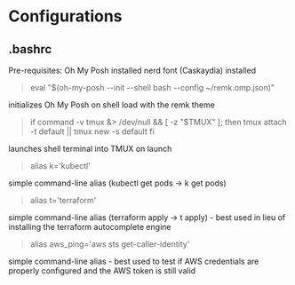 # Configurations

## .bashrc
Pre-requisites: 
  Oh My Posh installed
  nerd font (Caskaydia) installed

>eval "$(oh-my-posh --init --shell bash --config ~/remk.omp.json)"

  initializes Oh My Posh on shell load with the remk theme
  
 >if command -v tmux &> /dev/null && [ -z "$TMUX" ]; then
	tmux attach -t default || tmux new -s default
  fi
  
  launches shell terminal into TMUX on launch
  
 >alias k='kubectl'
 
  simple command-line alias (kubectl get pods -> k get pods)
  
 >alias t='terraform'
 
  simple command-line alias (terraform apply -> t apply) - best used in lieu of installing the terraform autocomplete engine
  
  >alias aws_ping='aws sts get-caller-identity'
  
  simple command-line alias - best used to test if AWS credentials are properly configured and the AWS token is still valid
